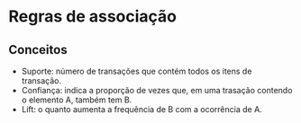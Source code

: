 # Regras de associação

## Conceitos

- Suporte: número de transações que contém todos os itens de transação.
- Confiança: indica a proporção de vezes que, em uma trasação contendo o elemento A, também tem B.
- Lift: o quanto aumenta a frequência de B com a ocorrência de A.
